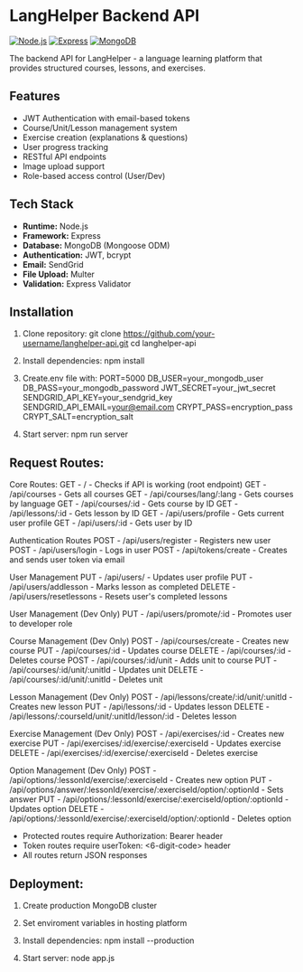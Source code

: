 # LangHelper Backend API

[![Node.js](https://img.shields.io/badge/Node.js-18.x-green)](https://nodejs.org/)
[![Express](https://img.shields.io/badge/Express-5.x-blue)](https://expressjs.com/)
[![MongoDB](https://img.shields.io/badge/MongoDB-Atlas-brightgreen)](https://www.mongodb.com/cloud/atlas)

The backend API for LangHelper - a language learning platform that provides structured courses, lessons, and exercises.

## Features
- JWT Authentication with email-based tokens
- Course/Unit/Lesson management system
- Exercise creation (explanations & questions)
- User progress tracking
- RESTful API endpoints
- Image upload support
- Role-based access control (User/Dev)

## Tech Stack
- **Runtime:** Node.js
- **Framework:** Express
- **Database:** MongoDB (Mongoose ODM)
- **Authentication:** JWT, bcrypt
- **Email:** SendGrid
- **File Upload:** Multer
- **Validation:** Express Validator

## Installation
1. Clone repository:
git clone https://github.com/your-username/langhelper-api.git
cd langhelper-api

2. Install dependencies:
npm install

3. Create.env file with:
PORT=5000
DB_USER=your_mongodb_user
DB_PASS=your_mongodb_password
JWT_SECRET=your_jwt_secret
SENDGRID_API_KEY=your_sendgrid_key
SENDGRID_API_EMAIL=your@email.com
CRYPT_PASS=encryption_pass
CRYPT_SALT=encryption_salt

4. Start server:
npm run server

## Request Routes:
Core Routes:
GET - / - Checks if API is working (root endpoint)
GET - /api/courses - Gets all courses
GET - /api/courses/lang/:lang - Gets courses by language
GET - /api/courses/:id - Gets course by ID
GET - /api/lessons/:id - Gets lesson by ID
GET - /api/users/profile - Gets current user profile
GET - /api/users/:id - Gets user by ID

Authentication Routes
POST - /api/users/register - Registers new user
POST - /api/users/login - Logs in user
POST - /api/tokens/create - Creates and sends user token via email

User Management
PUT - /api/users/ - Updates user profile
PUT - /api/users/addlesson - Marks lesson as completed
DELETE - /api/users/resetlessons - Resets user's completed lessons

User Management (Dev Only)
PUT - /api/users/promote/:id - Promotes user to developer role

Course Management (Dev Only)
POST - /api/courses/create - Creates new course
PUT - /api/courses/:id - Updates course
DELETE - /api/courses/:id - Deletes course
POST - /api/courses/:id/unit - Adds unit to course
PUT - /api/courses/:id/unit/:unitId - Updates unit
DELETE - /api/courses/:id/unit/:unitId - Deletes unit

Lesson Management (Dev Only)
POST - /api/lessons/create/:id/unit/:unitId - Creates new lesson
PUT - /api/lessons/:id - Updates lesson
DELETE - /api/lessons/:courseId/unit/:unitId/lesson/:id - Deletes lesson

Exercise Management (Dev Only)
POST - /api/exercises/:id - Creates new exercise
PUT - /api/exercises/:id/exercise/:exerciseId - Updates exercise
DELETE - /api/exercises/:id/exercise/:exerciseId - Deletes exercise

Option Management (Dev Only)
POST - /api/options/:lessonId/exercise/:exerciseId - Creates new option
PUT - /api/options/answer/:lessonId/exercise/:exerciseId/option/:optionId - Sets answer
PUT - /api/options/:lessonId/exercise/:exerciseId/option/:optionId - Updates option
DELETE - /api/options/:lessonId/exercise/:exerciseId/option/:optionId - Deletes option

- Protected routes require Authorization: Bearer <token> header
- Token routes require userToken: <6-digit-code> header
- All routes return JSON responses

## Deployment:

1. Create production MongoDB cluster
2. Set enviroment variables in hosting platform
3. Install dependencies:
npm install --production

4. Start server:
node app.js

